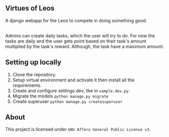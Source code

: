 ## Virtues of Leos
A django webapp for the Leos to compete in doing something good. </br></br>

Admins can create daily tasks, which the user will try to do. For now the tasks are daily and the user gets
point based on their task's amount multiplied by the task's reward. Although, the task have a maximum amount.

## Setting up locally
1. Clone the repository.
2. Setup virtual environment and activate it then install all the requirements.
3. Create and configure settings.dev, like in `sample.dev.py`.
4. Migrate the models `python manage.py migrate`
5. Create superuser `python manage.py createsuperuser`

## About
This project is licensed under `GNU Affero General Public License v3`.
